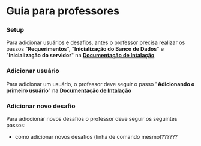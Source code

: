 # Guia para professores

### Setup
  Para adicionar usuários e desafios, antes o professor precisa realizar os passos "**Requerimentos**", "**Inicialização do Banco de Dados**" e "**Inicialização do servidor**" na **[Documentação de Intalação](https://lucafs.github.io/softdes-desafios/Setup)**
  
### Adicionar usuário
  Para adicionar um usuário, o professor deve seguir o passo "**Adicionando o primeiro usuário**" na **[Documentação de Intalação](https://lucafs.github.io/softdes-desafios/Setup)**
  
### Adicionar novo desafio
  Para adiocionar novos desafios o professor deve seguir os seguintes passos:
  - como adicionar novos desafios (linha de comando mesmo)??????
